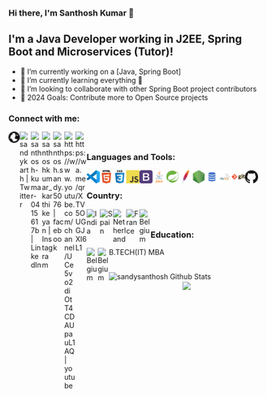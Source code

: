 ### Hi there, I'm Santhosh Kumar 👋

## I'm a Java Developer working in J2EE, Spring Boot and Microservices (Tutor)!
- 🔭 I’m currently working on a [Java, Spring Boot]
- 🌱 I’m currently learning everything 🤣
- 👯 I’m looking to collaborate with other Spring Boot project contributors
- 🥅 2024 Goals: Contribute more to Open Source projects

### Connect with me:

[<img align="left" alt="http://starwalt.in/" width="22px" src="https://raw.githubusercontent.com/iconic/open-iconic/master/svg/globe.svg" />][website]
[<img align="left" alt="sandykarth | Twitter" width="22px" src="https://cdn.jsdelivr.net/npm/simple-icons@v3/icons/twitter.svg" />][twitter]
[<img align="left" alt="santhosh-kumar-0415617b | LinkedIn" width="22px" src="https://cdn.jsdelivr.net/npm/simple-icons@v3/icons/linkedin.svg" />][linkedin]
[<img align="left" alt="santhoshkumar_karthikeyan | Instagram" width="22px" src="https://cdn.jsdelivr.net/npm/simple-icons@v3/icons/instagram.svg" />][instagram]
[<img align="left" alt="santhosh.sandy.5076 | facebook" width="22px" src="https://cdn.jsdelivr.net/npm/simple-icons@v3/icons/facebook.svg" />][facebook]
[<img align="left" alt="https://www.youtube.com/channel/UCe5vo2diOtT4CDAUpauL1AQ | youtube" width="22px" src="https://cdn.jsdelivr.net/npm/simple-icons@v3/icons/youtube.svg" />][youtube]
[<img align="left" alt="https://wa.me/qr/XTV5OUGGJXI6L1" width="22px" src="https://cdn.jsdelivr.net/npm/simple-icons@v3/icons/whatsapp.svg" />][whatsapp]


<br />

### Languages and Tools:

<img align="left" alt="Visual Studio Code" width="26px" src="https://raw.githubusercontent.com/github/explore/80688e429a7d4ef2fca1e82350fe8e3517d3494d/topics/visual-studio-code/visual-studio-code.png" />
<img align="left" alt="HTML5" width="26px" src="https://raw.githubusercontent.com/github/explore/80688e429a7d4ef2fca1e82350fe8e3517d3494d/topics/html/html.png" />
<img align="left" alt="CSS3" width="26px" src="https://raw.githubusercontent.com/github/explore/80688e429a7d4ef2fca1e82350fe8e3517d3494d/topics/css/css.png" />
<img align="left"alt="JavaScript"width="26px"src="https://raw.githubusercontent.com/github/explore/80688e429a7d4ef2fca1e82350fe8e3517d3494d/topics/javascript/javascript.png"/>
<img align="left" alt="Bootstrap" width="26px" src="https://raw.githubusercontent.com/github/explore/80688e429a7d4ef2fca1e82350fe8e3517d3494d/topics/bootstrap/bootstrap.png" />
<img align="left" alt="Java" width="26px" src="https://raw.githubusercontent.com/github/explore/80688e429a7d4ef2fca1e82350fe8e3517d3494d/topics/java/java.png" />
<img align="left" alt="SpringBoot" width="26px" src="https://raw.githubusercontent.com/github/explore/80688e429a7d4ef2fca1e82350fe8e3517d3494d/topics/spring-boot/spring-boot.png" />
<img align="left" alt="Maven" width="26px" src="https://raw.githubusercontent.com/github/explore/80688e429a7d4ef2fca1e82350fe8e3517d3494d/topics/maven/maven.png" />
<img align="left" alt="Node.js" width="26px" src="https://raw.githubusercontent.com/github/explore/80688e429a7d4ef2fca1e82350fe8e3517d3494d/topics/nodejs/nodejs.png" />
<img align="left" alt="SQL" width="26px" src="https://raw.githubusercontent.com/github/explore/80688e429a7d4ef2fca1e82350fe8e3517d3494d/topics/sql/sql.png" />
<img align="left" alt="MySQL" width="26px" src="https://raw.githubusercontent.com/github/explore/80688e429a7d4ef2fca1e82350fe8e3517d3494d/topics/mysql/mysql.png" />
<img align="left" alt="Git" width="26px" src="https://raw.githubusercontent.com/github/explore/80688e429a7d4ef2fca1e82350fe8e3517d3494d/topics/git/git.png" />
<img align="left" alt="GitHub" width="26px" src="https://raw.githubusercontent.com/github/explore/78df643247d429f6cc873026c0622819ad797942/topics/github/github.png" />
<br />

### Country:

<img align="left" alt="India" width="26px" src="https://cdn.countryflags.com/thumbs/india/flag-400.png" >
<img align="left" alt="Spain" width="26px" src="https://cdn.countryflags.com/thumbs/spain/flag-400.png" >
<img align="left" alt="Netherland" width="26px" src="https://cdn.countryflags.com/thumbs/netherlands/flag-400.png" >
<img align="left" alt="France" width="26px" src="https://cdn.countryflags.com/thumbs/france/flag-400.png" >
<img align="left" alt="Belgium" width="22px" src="https://cdn.countryflags.com/thumbs/belgium/flag-400.png" >
<br />

### Education:

<img align="left" alt="Belgium" width="22px" src="https://upload.wikimedia.org/wikipedia/en/thumb/c/c5/Vellore_Institute_of_Technology_seal_2017.svg/1200px-Vellore_Institute_of_Technology_seal_2017.svg.png" /></tr> B.TECH(IT) <img align="left" alt="Belgium" width="22px" src="https://upload.wikimedia.org/wikipedia/en/thumb/d/d3/BITS_Pilani-Logo.svg/1200px-BITS_Pilani-Logo.svg.png" /> MBA </tr>

<br />

<img align="left" alt="sandysanthosh Github Stats" src="https://github-readme-stats.vercel.app/api?username=sandysanthosh&show_icons=true&hide_border=true" />

<br />

<div align="center">
<img src="https://komarev.com/ghpvc/?username=sandysanthosh&&style=flat-square" align="center" />
</div>  

[website]: https://starwalt.github.io/
[twitter]: https://twitter.com/sandykarth
[instagram]: https://www.instagram.com/santhoshkumar_karthikeyan
[linkedin]: https://www.linkedin.com/in/santhosh-kumar-0415617b/
[facebook]: https://www.facebook.com/santhosh.sandy.5076
[whatsapp]: https://wa.me/9566911041
[youtube]: https://www.youtube.com/channel/UCe5vo2diOtT4CDAUpauL1AQ 





